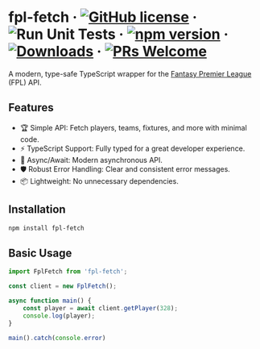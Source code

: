 # fpl-fetch &middot; [![GitHub license](https://img.shields.io/badge/license-MIT-blue.svg)](https://github.com/pmc-a/fpl-fetch/blob/main/LICENSE.md) &middot; ![Run Unit Tests](https://github.com/pmc-a/fpl-fetch/actions/workflows/tests.yml/badge.svg) &middot; [![npm version](https://img.shields.io/npm/v/fpl-fetch)](https://www.npmjs.com/package/fpl-fetch) &middot; [![Downloads](https://img.shields.io/npm/dm/fpl-fetch)](https://www.npmjs.com/package/fpl-fetch) &middot; [![PRs Welcome](https://img.shields.io/badge/PRs-welcome-brightgreen.svg)](https://github.com/pmc-a/fpl-fetch/pulls)

A modern, type-safe TypeScript wrapper for the [Fantasy Premier League](https://fantasy.premierleague.com) (FPL) API.

## Features

- 🏆 Simple API: Fetch players, teams, fixtures, and more with minimal code.
- ⚡ TypeScript Support: Fully typed for a great developer experience.
- 🔄 Async/Await: Modern asynchronous API.
- 🛡️ Robust Error Handling: Clear and consistent error messages.
- 📦 Lightweight: No unnecessary dependencies.


## Installation

```bash
npm install fpl-fetch
```

## Basic Usage

```typescript
import FplFetch from 'fpl-fetch';

const client = new FplFetch();

async function main() {
    const player = await client.getPlayer(328);
    console.log(player);
}

main().catch(console.error)
```
